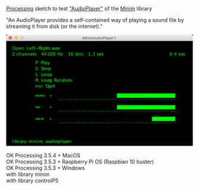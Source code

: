 [Processing](https://processing.org/) sketch to test ["AudioPlayer"](http://code.compartmental.net/minim/audioplayer_class_audioplayer.html) of the [Minim](http://code.compartmental.net/minim/) library   

"An AudioPlayer provides a self-contained way of playing a sound file by streaming it from disk (or the internet)."  

![MinimAudioPlayer1](MinimAudioPlayer1.png)

OK Processing 3.5.4 + MacOS  
OK Processing 3.5.3 + Raspberry Pi OS (Raspbian 10 buster)  
OK Processing 3.5.3 + Windows  
with library minim  
with library controlP5  
